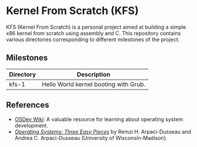 # Kernel From Scratch (KFS)

KFS (Kernel From Scratch) is a personal project aimed at building a simple x86 kernel from scratch using assembly and C. This repository contains various directories corresponding to different milestones of the project.

## Milestones

| Directory | Description |
|-----------|-------------|
| kfs-1     | Hello World kernel booting with Grub. |

## References

- [OSDev Wiki](https://wiki.osdev.org/Main_Page): A valuable resource for learning about operating system development.
- [*Operating Systems: Three Easy Pieces*](https://pages.cs.wisc.edu/~remzi/OSTEP/) by Remzi H. Arpaci-Dusseau and Andrea C. Arpaci-Dusseau (University of Wisconsin-Madison).
